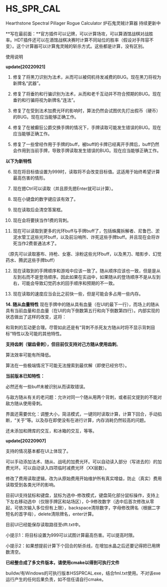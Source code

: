 # HS_SPR_CAL
Hearthstone Spectral Pillager Rogue Calculator
炉石鬼灵贼计算器 持续更新中

**写在最前面：**官方插件可以记牌，可以计算场攻，可以算酒馆战棋对战胜率。HDT插件还可以在酒馆战棋决赛时计算不同站位的胜率（假设对手阵容不变）。这个计算器可以计算鬼灵贼的斩杀方式。这些都是计算，没有区别。

使用说明

**update[20220921]**

1. 修复了将黑刀识别为法术，从而可以被伺机待发减费的BUG。现在黑刀将视为新牌名“武器”。

2. 修复了将垂钓和行骗识别为法术，从而和老千互动并不符合预期的BUG。现在垂钓和行骗将视为新牌名“连法”。

3. 修复了在受到法术加费光环的影响时，算法仍然会试图优先打出假币（硬币）的BUG。现在应当能够正确工作。

4. 修复了在被癫狂公爵交换手牌的情况下，手牌读取可能发生错误的BUG。现在应当能够正确工作。

5. 修复了一些曾经作用于手牌的buff，被buff的卡牌已经离开手牌后，buff仍然会作用到当前手牌，导致手牌读取发生错误的BUG。现在应当能够正确工作。

**以下为新特性**

6. 现在将目标值设置为999时，读取将不会改变目标值。这适用于始终希望计算最高伤害的情形。

7. 现在摁Ctrl可以读取（并且原先摁Enter就可以计算）。

8. 现在小键盘的数字键应该有效了。

9. 现在读取后会清空答案框。

10. 现在会将要挟当作1费的背刺。

11. 现在可以读取到更多的光环buff与手牌buff了，包括蛛魔拆解者、尼鲁巴、淤泥水管工这些光环buff，以及前沿哨所、诈死这些手牌buff。并且现在会将诈死当作2费普通法术了。

（原先可以读取塞布、持枪、女塞、涂粉这些光环buff，以及黑刀、暗影步、幻觉药水、腾武这些手牌buff）

12. 现在读取到的手牌顺序和游戏中应该一致了。随从顺序应该也一致，但是是从左到右而不是登场顺序。因此如果在实战中，如果随从的登场顺序不是从左到右，可能会导致幻觉药水的回手顺序和预期的不一致。

13. 现在读取的速度应当会比之前快一些，但是可能会多占用一些内存。

**14. 随从血量特性** 现在手牌中的随从具有血量（在UI的最下一行），而场上的随从具有当前血量和总血量（在UI的向下倒数第五行和向下倒数第四行）。内部实现的状态做出了这样的改变，这将：

  和背刺的互动更合理。尽管如此还是有“背刺不杀死友方随从时将不显示背刺目标”特性以及可能的其他特性。
  
  **支持齿刺（锯齿骨刺），但目前仅支持对己方随从使用齿刺**。
  
  算法效率可能有所降低。
  
  算法在一些极端情况下可能无法搜索到最优解（即使已经穷尽）。

**当前版本已知特性：**

  必然还有一些buff未被识别从而读取错误。

  与敌方随从有关的老问题：允许对同一个随从用两个背刺，或者前文提到的不能对敌方随从使用骨刺。

  界面还需要优化：调整大小，简洁模式，一键同时读取计算，计算下回合，手动掐断，“关于”等。以及存在即使没有在进行计算，内存消耗仍然较高的问题。

  还未添加和牌库的交互，和冰箱的交互，等等。

**update[20220907]**

支持的情况基本都在UI上体现了。

可以手动添加法术、随从、战吼的加费光环。可以自动读入部分（写进去的）的加费光环。可以自动读入四项临时减费光环（XX层数）。

修改了费用读取逻辑，改为从原始费用开始维护所有真实增益，防止（真实）费用读取受到各类光环的影响。

目前UI支持鼠标和键盘，鼠标为选中-修改模式，键盘简化部分鼠标操作，支持上下左右移动选中（仅限手牌区和站场区），0-9修改数字（选中后首次修改从零起，可依次输入多位但有上限），backspace清除数字，字母修改牌名（根据二字短名的首字母），delete清除牌名，enter计算。

目前UI已经能保存读取路径至dft.txt中。

小提示1：将目标设置为999可以试图计算最高伤害。可以提高时限。

小提示2：如果想提前计算下个回合的斩杀线，在增加水晶之后还要记得把已用牌数清空。

**已经整合成了多文件版本，请使用cmake以得到可执行文件**

buildw/有Windows的可执行版本HSSPRCAL.exe，结合fml.txt使用。不对该exe运行产生的任何后果负责，如不信任请自行cmake。
